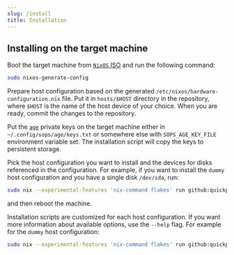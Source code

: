 ```yaml
---
slug: /install
title: Installation
---
```


## Installing on the target machine

Boot the target machine from [`NixOS` ISO](https://nixos.org/download.html#nixos-iso)
and run the following command:

```sh
sudo nixos-generate-config
```

Prepare host configuration based on
the generated `/etc/nixos/hardware-configuration.nix` file.
Put it in `hosts/$HOST` directory in the repository,
where `$HOST` is the name of the host device of your choice.
When you are ready, commit the changes to the repository.

Put the [`age`](https://github.com/FiloSottile/age)
private keys on the target machine either in `~/.config/sops/age/keys.txt`
or somewhere else with `SOPS_AGE_KEY_FILE` environment variable set.
The installation script will copy the keys to persistent storage.

Pick the host configuration you want to install
and the devices for disks referenced in the configuration.
For example, if you want to install the `dummy` host configuration
and you have a single disk `/dev/sda`, run:

<!-- markdownlint-disable line-length -->

```sh
sudo nix --experimental-features 'nix-command flakes' run github:quickplates/nixos-example#dummy-install-script -- --main /dev/sda
```

<!-- markdownlint-enable line-length -->

and then reboot the machine.

Installation scripts are customized for each host configuration.
If you want more information about available options, use the `--help` flag.
For example for the `dummy` host configuration:

<!-- markdownlint-disable line-length -->

```sh
sudo nix --experimental-features 'nix-command flakes' run github:quickplates/nixos-example#dummy-install-script -- --help
```

<!-- markdownlint-enable line-length -->
